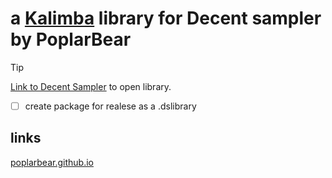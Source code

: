
# a [Kalimba](https://poplarbear.gumroad.com/l/PoplarBear-Kalimba-CE) library for Decent sampler by PoplarBear


> [!TIP]
> [Link to Decent Sampler](https://www.decentsamples.com/product/decent-sampler-plugin) to open library.


- [ ]  create package for realese as a .dslibrary


## links
[poplarbear.github.io](https://berlogabob.github.io/poplarbear.github.io/)
